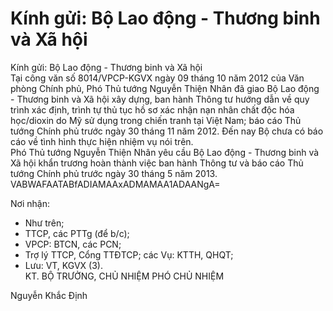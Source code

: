 # Kính gửi: Bộ Lao động - Thương binh và Xã hội

Kính gửi: Bộ Lao động - Thương binh và Xã hội  
Tại công văn số 8014/VPCP-KGVX ngày 09 tháng 10 năm 2012 của Văn phòng Chính phủ, Phó Thủ tướng Nguyễn Thiện Nhân đã giao Bộ Lao động - Thương binh và Xã hội xây dựng, ban hành Thông tư hướng dẫn về quy trình xác định, trình tự thủ tục hồ sơ xác nhận nạn nhân chất độc hóa học/dioxin do Mỹ sử dụng trong chiến tranh tại Việt Nam; báo cáo Thủ tướng Chính phủ trước ngày 30 tháng 11 năm 2012. Đến nay Bộ chưa có báo cáo về tình hình thực hiện nhiệm vụ nói trên.  
Phó Thủ tướng Nguyễn Thiện Nhân yêu cầu Bộ Lao động - Thương binh và Xã hội khẩn trương hoàn thành việc ban hành Thông tư và báo cáo Thủ tướng Chính phủ trước ngày 30 tháng 5 năm 2013.  
  VABWAFAATABfADIAMAAxADMAMAA1ADAANgA=    
  
Nơi nhận: 
 - Như trên; 
- TTCP, các PTTg (để b/c); 
- VPCP: BTCN, các PCN; 
- Trợ lý TTCP, Cổng TTĐTCP; các Vụ: KTTH, QHQT; 
- Lưu: VT, KGVX (3).    
KT. BỘ TRƯỞNG, CHỦ NHIỆM 
PHÓ CHỦ NHIỆM 
 
 
 
 
Nguyễn Khắc Định